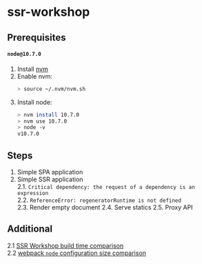 # ssr-workshop

## Prerequisites

#### `node@10.7.0`

1. Install [nvm](https://github.com/creationix/nvm#install-script)
2. Enable nvm:
    ```bash
    > source ~/.nvm/nvm.sh
    ```
3. Install node:
    ```bash
    > nvm install 10.7.0
    > nvm use 10.7.0
    > node -v
    v10.7.0
    ```

## Steps

1. Simple SPA application   
2. Simple SSR application  
2.1. `Critical dependency: the request of a dependency is an expression`  
2.2. `ReferenceError: regeneratorRuntime is not defined`  
2.3. Render empty document
2.4. Serve statics
2.5. Proxy API

## Additional
2.1 [SSR Workshop build time comparison](https://gist.github.com/jakwuh/6638344023ea17a1863a899dacdf686c)  
2.2 [webpack `node` configuration size comparison](https://gist.github.com/jakwuh/cb157f8dd5739006737e897e28b29707) 
